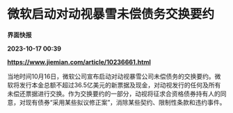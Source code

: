 # 微软启动对动视暴雪未偿债务交换要约
**界面快报**

**2023-10-17 00:39**

**https://www.jiemian.com/article/10236661.html**

当地时间10月16日，微软公司宣布启动对动视暴雪公司未偿债务的交换要约。微软将发行本金总额不超过36.5亿美元的新票据及现金，对动视发行的任何及所有未偿还票据进行交换。作为交换要约的一部分，动视将征求合资格债券持有人的同意，对现有债券“采用某些拟议修正案”，消除某些契约、限制性条款和违约事件。